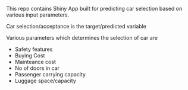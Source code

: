 This repo contains Shiny App built for predicting car selection based on various input parameters.

Car selection/acceptance is the target/predicted variable

Various parameters which determines the selection of car are
* Safety features
* Buying Cost
* Mainteance cost
* No of doors in car
* Passenger carrying capacity
* Luggage space/capacity
